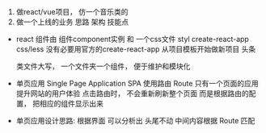 1. 做react/vue项目， 仿一个音乐类的
2. 做一个上线的业务  思路  架构  技能点

- react  组件由 组件component实例 和 一个css文件 styl
  create-react-app   css/less
  没有必要用官方的create-react-app  从项目模板开始做新项目
  头条
  
  类文件大写， 一个文件夹一个组件， 便于维护和模块化

- 单页应用   Single Page Application  SPA
  使用路由 Route
  只有一个页面的应用
  提升网站的用户体验
  点击路由时， 不会重新刷新整个页面  而是根据路由的配置， 把相应的组件显示出来

- 单页应用设计思路:
  根据界面  可以分析出  头尾不动  中间内容根据 Route 匹配 